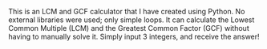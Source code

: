 This is an LCM and GCF calculator that I have created using Python. No external libraries were used; only simple loops. 
It can calculate the Lowest Common Multiple (LCM) and the Greatest Common Factor (GCF) without having to manually solve it. 
Simply input 3 integers, and receive the answer!
